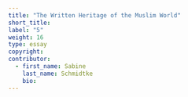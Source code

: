 ```yaml
---
title: "The Written Heritage of the Muslim World"
short_title:
label: "5"
weight: 16
type: essay
copyright:
contributor:
  - first_name: Sabine
    last_name: Schmidtke
    bio:
---
```

